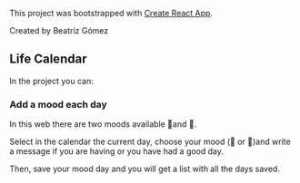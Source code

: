 This project was bootstrapped with [Create React App](https://github.com/facebook/create-react-app).

Created by Beatriz Gómez

## Life Calendar

In the project you can:

### Add a mood each day

In this web there are two moods available 🙂and 🙁.

Select in the calendar the current day, choose your mood (🙂 or 🙁)and write a message if you are having or you have had a good day.

Then, save your mood day and you will get a list with all the days saved.
